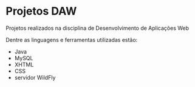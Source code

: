 # Projetos DAW
Projetos realizados na disciplina de Desenvolvimento de Aplicações Web

Dentre as linguagens e ferramentas utilizadas estão:
 - Java
 - MySQL
 - XHTML
 - CSS
 - servidor WildFly
